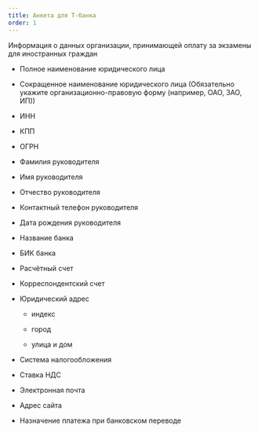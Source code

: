 ```yaml
---
title: Анкета для Т-банка
order: 1
---
```


Информация о данных организации, принимающей оплату за экзамены для иностранных граждан

-  Полное наименование юридического лица

-  Сокращенное наименование юридического лица (Обязательно укажите организационно-правовую форму (например, ОАО, ЗАО, ИП))

-  ИНН

-  КПП

-  ОГРН

-  Фамилия руководителя

-  Имя руководителя

-  Отчество руководителя

-  Контактный телефон руководителя

-  Дата рождения руководителя

-  Название банка

-  БИК банка

-  Расчётный счет

-  Корреспондентский счет

-  Юридический адрес

   -  индекс

   -  город

   -  улица и дом

-  Система налогообложения

-  Ставка НДС

-  Электронная почта

-  Адрес сайта

-  Назначение платежа при банковском переводе